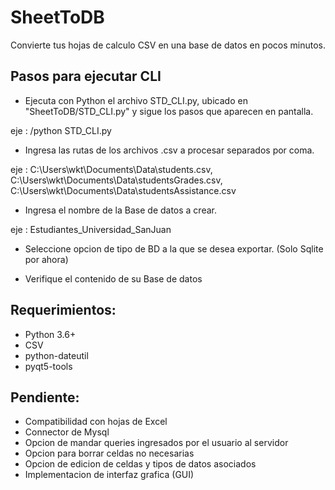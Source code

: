 # SheetToDB
 Convierte tus hojas de calculo CSV en una base de datos en pocos minutos.


## Pasos para ejecutar CLI

- Ejecuta con Python el archivo STD_CLI.py, ubicado en "SheetToDB/STD_CLI.py" y sigue los pasos que aparecen en pantalla.

eje : /python STD_CLI.py

- Ingresa las rutas de los archivos .csv a procesar separados por coma.

eje : C:\Users\wkt\Documents\Data\students.csv, C:\Users\wkt\Documents\Data\studentsGrades.csv, C:\Users\wkt\Documents\Data\studentsAssistance.csv

- Ingresa el nombre de la Base de datos a crear.

eje : Estudiantes_Universidad_SanJuan

- Seleccione opcion de tipo de BD a la que se desea exportar. (Solo Sqlite por ahora)

- Verifique el contenido de su Base de datos

## Requerimientos:

- Python 3.6+
- CSV
- python-dateutil
- pyqt5-tools

## Pendiente:

- Compatibilidad con hojas de Excel
- Connector de Mysql
- Opcion de mandar queries ingresados por el usuario al servidor
- Opcion para borrar celdas no necesarias
- Opcion de edicion de celdas y tipos de datos asociados
- Implementacion de interfaz grafica (GUI)
